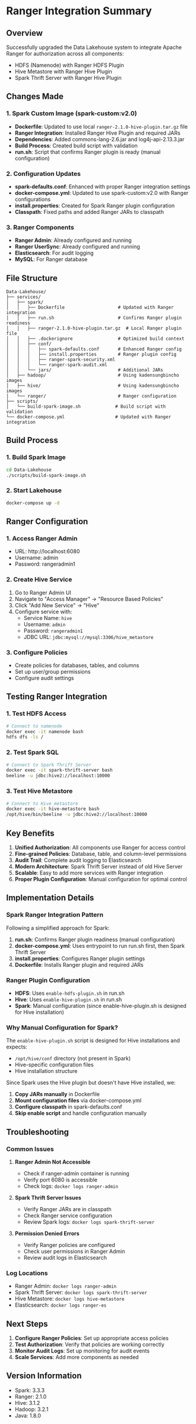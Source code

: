 # Ranger Integration Summary

## Overview
Successfully upgraded the Data Lakehouse system to integrate Apache Ranger for authorization across all components:
- HDFS (Namenode) with Ranger HDFS Plugin
- Hive Metastore with Ranger Hive Plugin  
- Spark Thrift Server with Ranger Hive Plugin

## Changes Made

### 1. Spark Custom Image (spark-custom:v2.0)
- **Dockerfile**: Updated to use local `ranger-2.1.0-hive-plugin.tar.gz` file
- **Ranger Integration**: Installed Ranger Hive Plugin and required JARs
- **Dependencies**: Added commons-lang-2.6.jar and log4j-api-2.13.3.jar
- **Build Process**: Created build script with validation
- **run.sh**: Script that confirms Ranger plugin is ready (manual configuration)

### 2. Configuration Updates
- **spark-defaults.conf**: Enhanced with proper Ranger integration settings
- **docker-compose.yml**: Updated to use spark-custom:v2.0 with Ranger configurations
- **install.properties**: Created for Spark Ranger plugin configuration
- **Classpath**: Fixed paths and added Ranger JARs to classpath

### 3. Ranger Components
- **Ranger Admin**: Already configured and running
- **Ranger UserSync**: Already configured and running
- **Elasticsearch**: For audit logging
- **MySQL**: For Ranger database

## File Structure
```
Data-Lakehouse/
├── services/
│   ├── spark/
│   │   ├── Dockerfile                    # Updated with Ranger integration
│   │   ├── run.sh                        # Confirms Ranger plugin readiness
│   │   ├── ranger-2.1.0-hive-plugin.tar.gz  # Local Ranger plugin file
│   │   ├── .dockerignore                 # Optimized build context
│   │   ├── conf/
│   │   │   ├── spark-defaults.conf       # Enhanced Ranger config
│   │   │   ├── install.properties        # Ranger plugin config
│   │   │   ├── ranger-spark-security.xml
│   │   │   └── ranger-spark-audit.xml
│   │   └── jars/                         # Additional JARs
│   ├── hadoop/                           # Using kadensungbincho images
│   ├── hive/                             # Using kadensungbincho images
│   └── ranger/                           # Ranger configuration
├── scripts/
│   └── build-spark-image.sh             # Build script with validation
└── docker-compose.yml                   # Updated with Ranger integration
```

## Build Process

### 1. Build Spark Image
```bash
cd Data-Lakehouse
./scripts/build-spark-image.sh
```

### 2. Start Lakehouse
```bash
docker-compose up -d
```

## Ranger Configuration

### 1. Access Ranger Admin
- URL: http://localhost:6080
- Username: admin
- Password: rangeradmin1

### 2. Create Hive Service
1. Go to Ranger Admin UI
2. Navigate to "Access Manager" → "Resource Based Policies"
3. Click "Add New Service" → "Hive"
4. Configure service with:
   - Service Name: `hive`
   - Username: `admin`
   - Password: `rangeradmin1`
   - JDBC URL: `jdbc:mysql://mysql:3306/hive_metastore`

### 3. Configure Policies
- Create policies for databases, tables, and columns
- Set up user/group permissions
- Configure audit settings

## Testing Ranger Integration

### 1. Test HDFS Access
```bash
# Connect to namenode
docker exec -it namenode bash
hdfs dfs -ls /
```

### 2. Test Spark SQL
```bash
# Connect to Spark Thrift Server
docker exec -it spark-thrift-server bash
beeline -u jdbc:hive2://localhost:10000
```

### 3. Test Hive Metastore
```bash
# Connect to Hive metastore
docker exec -it hive-metastore bash
/opt/hive/bin/beeline -u jdbc:hive2://localhost:10000
```

## Key Benefits

1. **Unified Authorization**: All components use Ranger for access control
2. **Fine-grained Policies**: Database, table, and column-level permissions
3. **Audit Trail**: Complete audit logging to Elasticsearch
4. **Modern Architecture**: Spark Thrift Server instead of old Hive Server
5. **Scalable**: Easy to add more services with Ranger integration
6. **Proper Plugin Configuration**: Manual configuration for optimal control

## Implementation Details

### Spark Ranger Integration Pattern
Following a simplified approach for Spark:
1. **run.sh**: Confirms Ranger plugin readiness (manual configuration)
2. **docker-compose.yml**: Uses entrypoint to run run.sh first, then Spark Thrift Server
3. **install.properties**: Configures Ranger plugin settings
4. **Dockerfile**: Installs Ranger plugin and required JARs

### Ranger Plugin Configuration
- **HDFS**: Uses `enable-hdfs-plugin.sh` in run.sh
- **Hive**: Uses `enable-hive-plugin.sh` in run.sh  
- **Spark**: Manual configuration (since enable-hive-plugin.sh is designed for Hive installation)

### Why Manual Configuration for Spark?
The `enable-hive-plugin.sh` script is designed for Hive installations and expects:
- `/opt/hive/conf` directory (not present in Spark)
- Hive-specific configuration files
- Hive installation structure

Since Spark uses the Hive plugin but doesn't have Hive installed, we:
1. **Copy JARs manually** in Dockerfile
2. **Mount configuration files** via docker-compose.yml
3. **Configure classpath** in spark-defaults.conf
4. **Skip enable script** and handle configuration manually

## Troubleshooting

### Common Issues

1. **Ranger Admin Not Accessible**
   - Check if ranger-admin container is running
   - Verify port 6080 is accessible
   - Check logs: `docker logs ranger-admin`

2. **Spark Thrift Server Issues**
   - Verify Ranger JARs are in classpath
   - Check Ranger service configuration
   - Review Spark logs: `docker logs spark-thrift-server`

3. **Permission Denied Errors**
   - Verify Ranger policies are configured
   - Check user permissions in Ranger Admin
   - Review audit logs in Elasticsearch

### Log Locations
- Ranger Admin: `docker logs ranger-admin`
- Spark Thrift Server: `docker logs spark-thrift-server`
- Hive Metastore: `docker logs hive-metastore`
- Elasticsearch: `docker logs ranger-es`

## Next Steps

1. **Configure Ranger Policies**: Set up appropriate access policies
2. **Test Authorization**: Verify that policies are working correctly
3. **Monitor Audit Logs**: Set up monitoring for audit events
4. **Scale Services**: Add more components as needed

## Version Information
- Spark: 3.3.3
- Ranger: 2.1.0
- Hive: 3.1.2
- Hadoop: 3.2.1
- Java: 1.8.0 